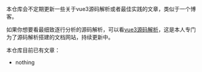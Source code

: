 本仓库会不定期更新一些关于vue3源码解析或者最佳实践的文章，类似于一个博客。

如果你想要看最细致逐行分析的源码解析，可以看[vue3源码解析](https://vue3.w2deep.com)，这是本人专门为了源码解析搭建的文档网站，持续更新中。

本仓库目前已有文章：

- nothing
